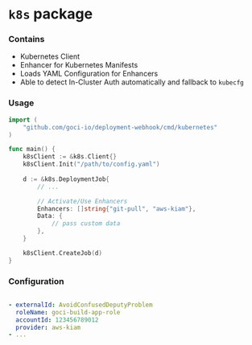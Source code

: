 # `k8s` package

### Contains
- Kubernetes Client
- Enhancer for Kubernetes Manifests
- Loads YAML Configuration for Enhancers
- Able to detect In-Cluster Auth automatically and fallback to `kubecfg`

### Usage

```go
import (
	"github.com/goci-io/deployment-webhook/cmd/kubernetes"
)

func main() {
    k8sClient := &k8s.Client{}
    k8sClient.Init("/path/to/config.yaml")
    
    d := &k8s.DeploymentJob{
        // ...

        // Activate/Use Enhancers
        Enhancers: []string{"git-pull", "aws-kiam"},
        Data: {
            // pass custom data
        },
    }

    k8sClient.CreateJob(d)
}
```

### Configuration
```yaml

- externalId: AvoidConfusedDeputyProblem
  roleName: goci-build-app-role
  accountId: 123456789012
  provider: aws-kiam
- ...
```
